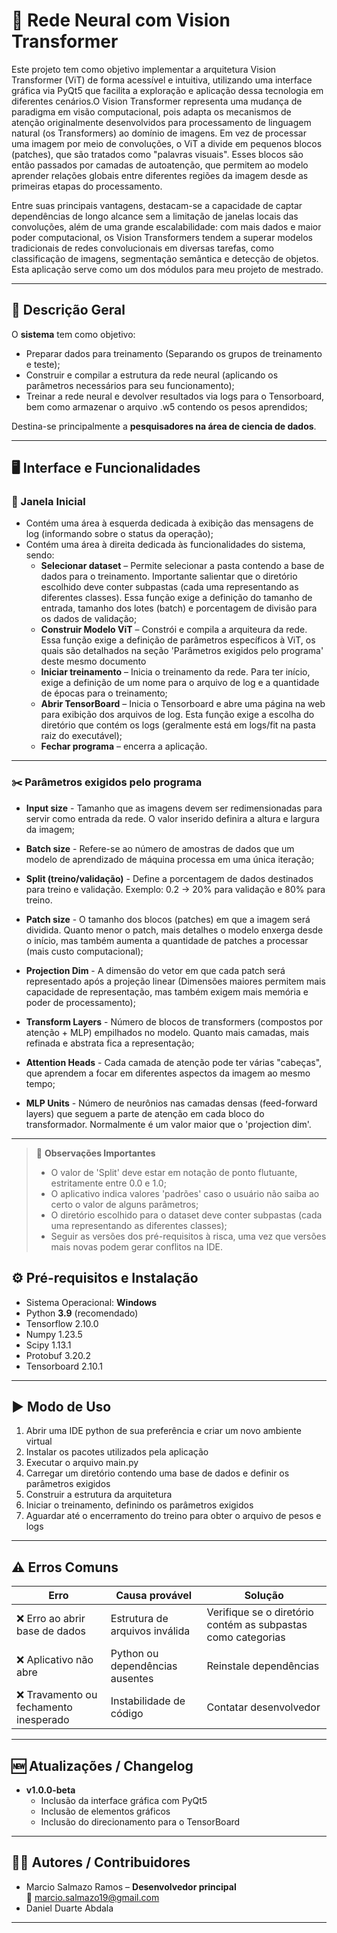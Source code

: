 # 📸 Rede Neural com Vision Transformer

Este projeto tem como objetivo implementar a arquitetura Vision Transformer (ViT) de forma acessível e intuitiva, utilizando uma interface gráfica via PyQt5 que facilita a exploração e aplicação dessa tecnologia em diferentes cenários.O Vision Transformer representa uma mudança de paradigma em visão computacional, pois adapta os mecanismos de atenção originalmente desenvolvidos para processamento de linguagem natural (os Transformers) ao domínio de imagens. Em vez de processar uma imagem por meio de convoluções, o ViT a divide em pequenos blocos (patches), que são tratados como "palavras visuais". Esses blocos são então passados por camadas de autoatenção, que permitem ao modelo aprender relações globais entre diferentes regiões da imagem desde as primeiras etapas do processamento.

Entre suas principais vantagens, destacam-se a capacidade de captar dependências de longo alcance sem a limitação de janelas locais das convoluções, além de uma grande escalabilidade: com mais dados e maior poder computacional, os Vision Transformers tendem a superar modelos tradicionais de redes convolucionais em diversas tarefas, como classificação de imagens, segmentação semântica e detecção de objetos. Esta aplicação serve como um dos módulos para meu projeto de mestrado.

---

## 🔎 Descrição Geral

O **sistema** tem como objetivo:
- Preparar dados para treinamento (Separando os grupos de treinamento e teste);
- Construir e compilar a estrutura da rede neural (aplicando os parâmetros necessários para seu funcionamento);
- Treinar a rede neural e devolver resultados via logs para o Tensorboard, bem como armazenar o arquivo .w5 contendo os pesos aprendidos;

Destina-se principalmente a **pesquisadores na área de ciencia de dados**.

---

## 🖥️ Interface e Funcionalidades

### 📂 Janela Inicial
- Contém uma área à esquerda dedicada à exibição das mensagens de log (informando sobre o status da operação);
- Contém uma área à direita dedicada às funcionalidades do sistema, sendo:
  - **Selecionar dataset** – Permite selecionar a pasta contendo a base de dados para o treinamento. Importante salientar que o diretório escolhido deve conter subpastas (cada uma representando as diferentes classes). Essa função exige a definição do tamanho de entrada, tamanho dos lotes (batch) e porcentagem de divisão para os dados de validação;
  - **Construir Modelo ViT** – Constrói e compila a arquiteura da rede. Essa função exige a definição de parâmetros específicos à ViT, os quais são detalhados na seção 'Parâmetros exigidos pelo programa' deste mesmo documento  
  - **Iniciar treinamento** – Inicia o treinamento da rede. Para ter início, exige a definição de um nome para o arquivo de log e a quantidade de épocas para o treinamento;  
  - **Abrir TensorBoard** – Inicia o Tensorboard e abre uma página na web para exibição dos arquivos de log. Esta função exige a escolha do diretório que contém os logs (geralmente está em logs/fit na pasta raiz do executável);  
  - **Fechar programa** – encerra a aplicação. 

---

### ✂️ Parâmetros exigidos pelo programa
- **Input size** - Tamanho que as imagens devem ser redimensionadas para servir como entrada da rede. O valor inserido definira a altura e largura da imagem;
- **Batch size** - Refere-se ao número de amostras de dados que um modelo de aprendizado de máquina processa em uma única iteração;
- **Split (treino/validação)** - Define a porcentagem de dados destinados para treino e validação. Exemplo: 0.2 -> 20% para validação e 80% para treino.

- **Patch size** - O tamanho dos blocos (patches) em que a imagem será dividida. Quanto menor o patch, mais detalhes o modelo enxerga desde o início, mas também aumenta a quantidade de patches a processar (mais custo computacional);
- **Projection Dim** - A dimensão do vetor em que cada patch será representado após a projeção linear (Dimensões maiores permitem mais capacidade de representação, mas também exigem mais memória e poder de processamento);
- **Transform Layers** - Número de blocos de transformers (compostos por atenção + MLP) empilhados no modelo. Quanto mais camadas, mais refinada e abstrata fica a representação;
- **Attention Heads** - Cada camada de atenção pode ter várias "cabeças", que aprendem a focar em diferentes aspectos da imagem ao mesmo tempo;
- **MLP Units** - Número de neurônios nas camadas densas (feed-forward layers) que seguem a parte de atenção em cada bloco do transformador. Normalmente é um valor maior que o 'projection dim'.

---

> 🔎 **Observações Importantes**  
> - O valor de 'Split' deve estar em notação de ponto flutuante, estritamente entre 0.0 e 1.0;
> - O aplicativo indica valores 'padrões' caso o usuário não saiba ao certo o valor de alguns parâmetros;
> - O diretório escolhido para o dataset deve conter subpastas (cada uma representando as diferentes classes);  
> - Seguir as versões dos pré-requisitos à risca, uma vez que versões mais novas podem gerar conflitos na IDE.


## ⚙️ Pré-requisitos e Instalação

- Sistema Operacional: **Windows**  
- Python **3.9** (recomendado)  
- Tensorflow 2.10.0
- Numpy 1.23.5
- Scipy 1.13.1
- Protobuf 3.20.2
- Tensorboard 2.10.1

---

## ▶️ Modo de Uso

1. Abrir uma IDE python de sua preferência e criar um novo ambiente virtual
2. Instalar os pacotes utilizados pela aplicação
3. Executar o arquivo main.py
4. Carregar um diretório contendo uma base de dados e definir os parâmetros exigidos
5. Construir a estrutura da arquitetura
6. Iniciar o treinamento, definindo os parâmetros exigidos
7. Aguardar até o encerramento do treino para obter o arquivo de pesos e logs

---

## ⚠️ Erros Comuns

| Erro | Causa provável | Solução |
|------|----------------|---------|
| ❌ Erro ao abrir base de dados | Estrutura de arquivos inválida | Verifique se o diretório contém as subpastas como categorias |
| ❌ Aplicativo não abre | Python ou dependências ausentes | Reinstale dependências |
| ❌ Travamento ou fechamento inesperado | Instabilidade de código | Contatar desenvolvedor |

---

## 🆕 Atualizações / Changelog

- **v1.0.0-beta**
  - Inclusão da interface gráfica com PyQt5
  - Inclusão de elementos gráficos
  - Inclusão do direcionamento para o TensorBoard
  
---

## 👨‍💻 Autores / Contribuidores

- Marcio Salmazo Ramos – **Desenvolvedor principal**  
  📧 marcio.salmazo19@gmail.com  
- Daniel Duarte Abdala  

---
